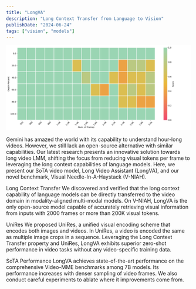 ```yaml
---
title: "LongVA"
description: "Long Context Transfer from Language to Vision"
publishDate: "2024-06-24"
tags: ["vision", "models"]
---
```


![Banner](https://github.com/EvolvingLMMs-Lab/LongVA/blob/main/vision_niah/niah_output/LongVA-7B/heatmap.png?raw=true)


Gemini has amazed the world with its capability to understand hour-long videos. However, we still lack an open-source alternative with similar capabilities. Our latest research presents an innovative solution towards long video LMM, shifting the focus from reducing visual tokens per frame to leveraging the long context capabilities of language models. Here, we present our SoTA video model, Long Video Assistant (LongVA), and our novel benchmark, Visual Needle-In-A-Haystack (V-NIAH).

Long Context Transfer We discovered and verified that the long context capability of language models can be directly transferred to the video domain in modality-aligned multi-modal models. On V-NIAH, LongVA is the only open-source model capable of accurately retrieving visual information from inputs with 2000 frames or more than 200K visual tokens.

UniRes We proposed UniRes, a unified visual encoding scheme that encodes both images and videos. In UniRes, a video is encoded the same as multiple image crops in a sequence. Leveraging the Long Context Transfer property and UniRes, LongVA exhibits superior zero-shot performance in video tasks without any video-specific training data.

SoTA Performance LongVA achieves state-of-the-art performance on the comprehensive Video-MME benchmarks among 7B models. Its performance increases with denser sampling of video frames. We also conduct careful experiments to ablate where it improvements come from.